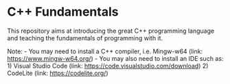 # C++ Fundamentals
This repository aims at introducing the great C++ programming language and teaching the fundamentals of programming with it.

Note:
    - You may need to install a C++ compiler, i.e. Mingw-w64 (link: https://www.mingw-w64.org/)
    - You may also need to install an IDE such as:
        1) Visual Studio Code (link: https://code.visualstudio.com/download)
        2) CodeLite (link: https://codelite.org/)